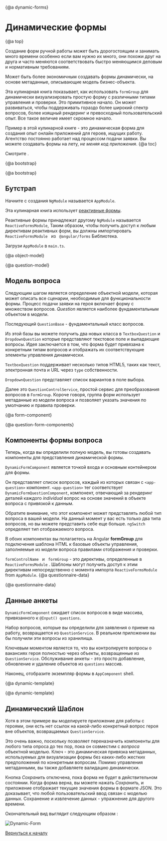 {@a dynamic-forms}
# Динамические формы

{@a top}

Создание форм ручной работы может быть дорогостоящим и занимать много времени
особенно если вам нужно их много, они похожи друг на друга и часто меняются
соответствовать быстро меняющимся деловым и нормативным требованиям.

Может быть более экономичным создавать формы динамически, на основе
метаданные, описывающие модель бизнес-объекта.

Эта кулинарная книга показывает, как использовать  `formGroup`  для динамически
визуализировать простую форму с различными типами управления и проверки.
Это примитивное начало.
Он может развиваться, чтобы поддерживать гораздо более широкий спектр вопросов, более изящный рендеринг и превосходный пользовательский опыт.
Все такое величие имеет скромное начало.

Пример в этой кулинарной книге - это динамическая форма для создания
опыт онлайн приложений для героев, ищущих работу.
Агентство постоянно работает над процессом подачи заявки.
Вы можете создавать формы на лету, *не меняя код приложения*.
{@a toc}

Смотрите <live-example name="dynamic-form"></live-example>.

{@a bootstrap}

{@a bootstrap}
## Бутстрап

Начните с создания  `NgModule`  называется  `AppModule`.

Эта кулинарная книга использует [реактивные формы](guide/reactive-forms).

Реактивные формы принадлежат другому  `NgModule`  называется  `ReactiveFormsModule`,
Таким образом, чтобы получить доступ к любым директивам реактивных форм, вы должны импортировать
 `ReactiveFormsModule ` из ` @angular/forms` Библиотека.

Загрузи  `AppModule`  в  `main.ts`.


<code-tabs>

  <code-pane header="app.module.ts" path="dynamic-form/src/app/app.module.ts">

  </code-pane>

  <code-pane header="main.ts" path="dynamic-form/src/main.ts">

  </code-pane>

</code-tabs>


{@a object-model}

{@a question-model}
## Модель вопроса

Следующим шагом является определение объектной модели, которая может описать все сценарии, необходимые для функциональности формы.
Процесс подачи заявки на героя включает форму с множеством вопросов.
_Question_ является наиболее фундаментальным объектом в модели.

Последующий  `QuestionBase`  - фундаментальный класс вопросов.


<code-example path="dynamic-form/src/app/question-base.ts" header="src/app/question-base.ts">

</code-example>



Из этой базы вы можете получить два новых класса в  `TextboxQuestion`  и  `DropdownQuestion` 
которые представляют текстовое поле и выпадающие вопросы.
Идея заключается в том, что форма будет привязана к конкретным типам вопросов и отображать их
соответствующие элементы управления динамически.

 `TextboxQuestion` поддерживает несколько типов HTML5, таких как текст, электронная почта и URL
через  `type`  собственности.


<code-example path="dynamic-form/src/app/question-textbox.ts" header="src/app/question-textbox.ts"></code-example>



 `DropdownQuestion` представляет список вариантов в поле выбора.


<code-example path="dynamic-form/src/app/question-dropdown.ts" header="src/app/question-dropdown.ts"></code-example>



Далее это  `QuestionControlService`, простой сервис для преобразования вопросов в  `FormGroup`.
Короче говоря, группа форм использует метаданные из модели вопроса и
позволяет указать значения по умолчанию и правила проверки.


<code-example path="dynamic-form/src/app/question-control.service.ts" header="src/app/question-control.service.ts"></code-example>

{@a form-component}

{@a question-form-components}
## Компоненты формы вопроса
Теперь, когда вы определили полную модель, вы готовы
создавать компоненты для представления динамической формы.


 `DynamicFormComponent` является точкой входа и основным контейнером для формы.

<code-tabs>

  <code-pane header="dynamic-form.component.html" path="dynamic-form/src/app/dynamic-form.component.html">

  </code-pane>

  <code-pane header="dynamic-form.component.ts" path="dynamic-form/src/app/dynamic-form.component.ts">

  </code-pane>

</code-tabs>



Он представляет список вопросов, каждый из которых связан с  `<app-question>`  компонент.
 `<app-question>` тег соответствует  `DynamicFormQuestionComponent`,
компонент, отвечающий за рендеринг деталей каждого _individual_
вопрос на основе значений в объекте вопроса с привязкой к данным.


<code-tabs>

  <code-pane header="dynamic-form-question.component.html" path="dynamic-form/src/app/dynamic-form-question.component.html">

  </code-pane>

  <code-pane header="dynamic-form-question.component.ts" path="dynamic-form/src/app/dynamic-form-question.component.ts">

  </code-pane>

</code-tabs>



Обратите внимание, что этот компонент может представлять любой тип вопроса в вашей модели.
На данный момент у вас есть только два типа вопросов, но вы можете представить себе еще больше.
 `ngSwitch` определяет тип отображаемого вопроса.

В обоих компонентах вы полагаетесь на Angular **formGroup** для подключения шаблона HTML к
базовые объекты управления, заполняемые из модели вопроса правилами отображения и проверки.

 `formControlName ` и ` formGroup` - это директивы, определенные в
 `ReactiveFormsModule` . Шаблоны могут получить доступ к этим директивам
непосредственно с момента импорта  `ReactiveFormsModule`  from  `AppModule`.
{@a questionnaire-data}

{@a questionnaire-data}
## Данные анкеты

 `DynamicFormComponent` ожидает список вопросов в виде массива, привязанного к `@Input() questions`.

Набор вопросов, которые вы определили для заявления о приеме на работу, возвращается из  `QuestionService`.
В реальном приложении вы бы получили эти вопросы из хранилища.

Ключевым моментом является то, что вы контролируете вопросы о вакансиях героя
полностью через объекты, возвращенные из  `QuestionService`.
Обслуживание анкеты - это просто добавление, обновление
и удаление объектов из  `questions`  массив.


<code-example path="dynamic-form/src/app/question.service.ts" header="src/app/question.service.ts">

</code-example>



Наконец, отобразите экземпляр формы в  `AppComponent`  shell.


<code-example path="dynamic-form/src/app/app.component.ts" header="app.component.ts">

</code-example>

{@a dynamic-template}

{@a dynamic-template}
## Динамический Шаблон
Хотя в этом примере вы моделируете приложение для работы с героями, они есть
нет ссылок на какой-либо конкретный вопрос героя
вне объектов, возвращаемых  `QuestionService`.

Это очень важно, поскольку позволяет переназначить компоненты для любого типа опроса
до тех пор, пока он совместим с *вопроса* объектной моделью.
Ключ - это динамическая привязка метаданных, используемых для визуализации формы
без каких-либо жестких предположений по конкретным вопросам.
Помимо управления метаданными, вы также добавляете валидацию динамически.

Кнопка *Сохранить* отключена, пока форма не будет в действительном состоянии.
Когда форма верна, вы можете нажать *Сохранить,* и приложение отображает текущие значения формы в формате JSON.
Это доказывает, что любой пользовательский ввод связан с моделью данных.
Сохранение и извлечение данных - упражнение для другого времени.


Окончательный вид выглядит следующим образом :

<div class="lightbox">
  <img src="generated/images/guide/dynamic-form/dynamic-form.png" alt="Dynamic-Form">
</div>


[Вернуться к началу](guide/dynamic-form#top)
